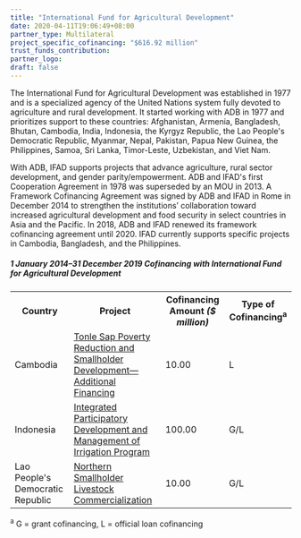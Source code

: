 ```yaml
---
title: "International Fund for Agricultural Development"
date: 2020-04-11T19:06:49+08:00
partner_type: Multilateral
project_specific_cofinancing: "$616.92 million"
trust_funds_contribution: 
partner_logo:
draft: false
---
```


The International Fund for Agricultural Development was established in 1977 and is a specialized agency of the United Nations system fully devoted to agriculture and rural development. It started working with ADB in 1977 and prioritizes support to these countries: Afghanistan, Armenia, Bangladesh, Bhutan, Cambodia, India, Indonesia, the Kyrgyz Republic, the Lao People's Democratic Republic, Myanmar, Nepal, Pakistan, Papua New Guinea, the Philippines, Samoa, Sri Lanka, Timor-Leste, Uzbekistan, and Viet Nam.  

With ADB, IFAD supports projects that advance agriculture, rural sector development, and gender parity/empowerment. ADB and IFAD's first Cooperation Agreement in 1978 was superseded by an MOU in 2013.  A Framework Cofinancing Agreement was signed by ADB and IFAD in Rome in December 2014 to strengthen the institutions’ collaboration toward increased agricultural development and food security in select countries in Asia and the Pacific. In 2018, ADB and IFAD renewed its framework cofinancing agreement until 2020. IFAD currently supports specific projects in Cambodia, Bangladesh, and the Philippines. 

##### _1 January 2014–31 December 2019_ Cofinancing with International Fund for Agricultural Development

<table class="table dr-partner-table">

<tr>
<th>Country</th>
<th>Project</th>
<th>Cofinancing Amount <em>($ million)</em></th>
<th>Type of Cofinancing<sup>a</sup></th>
</tr>
<tr>
<td>Cambodia</td>
<td><a href="https://www.adb.org/projects/41435-054/main" target="_blank">Tonle Sap Poverty Reduction and Smallholder Development—Additional Financing</a></td>
<td>10.00 </td>
<td>L</td>
</tr>
<tr>
<td>Indonesia</td>
<td><a href="https://www.adb.org/projects/43220-014/main" target="_blank">Integrated Participatory Development and Management of Irrigation Program</a></td>
<td>100.00 </td>
<td>G/L</td>
</tr>
<tr>
<td>Lao People's Democratic Republic</td>
<td><a href="https://www.adb.org/projects/47300-002/main" target="_blank">Northern Smallholder Livestock Commercialization</a></td>
<td>10.00 </td>
<td>G/L</td>
</tr>

</table>

<p class="dr-footnote"><sup>a</sup> G = grant cofinancing, L = official loan cofinancing</p>